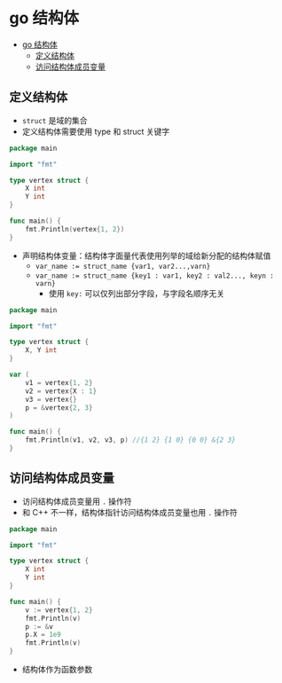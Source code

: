 # go 结构体

- [go 结构体](#go-%e7%bb%93%e6%9e%84%e4%bd%93)
  - [定义结构体](#%e5%ae%9a%e4%b9%89%e7%bb%93%e6%9e%84%e4%bd%93)
  - [访问结构体成员变量](#%e8%ae%bf%e9%97%ae%e7%bb%93%e6%9e%84%e4%bd%93%e6%88%90%e5%91%98%e5%8f%98%e9%87%8f)

## 定义结构体

- `struct` 是域的集合
- 定义结构体需要使用 type 和 struct 关键字

```go
package main

import "fmt"

type vertex struct {
    X int
    Y int
}

func main() {
    fmt.Println(vertex{1, 2})
}
```

- 声明结构体变量：结构体字面量代表使用列举的域给新分配的结构体赋值
  - `var_name := struct_name {var1, var2...,varn}`
  - `var_name := struct_name {key1 : var1, key2 : val2..., keyn : varn}`
    - 使用 `key:` 可以仅列出部分字段，与字段名顺序无关

```go
package main

import "fmt"

type vertex struct {
    X, Y int
}

var (
    v1 = vertex{1, 2}
    v2 = vertex{X : 1}
    v3 = vertex{}
    p = &vertex{2, 3}
)

func main() {
    fmt.Println(v1, v2, v3, p) //{1 2} {1 0} {0 0} &{2 3}
}
```

## 访问结构体成员变量

- 访问结构体成员变量用 `.` 操作符
- 和 C++ 不一样，结构体指针访问结构体成员变量也用 `.` 操作符

```go
package main

import "fmt"

type vertex struct {
    X int
    Y int
}

func main() {
    v := vertex{1, 2}
    fmt.Println(v)
    p := &v
    p.X = 1e9
    fmt.Println(v)
}
```

- 结构体作为函数参数
